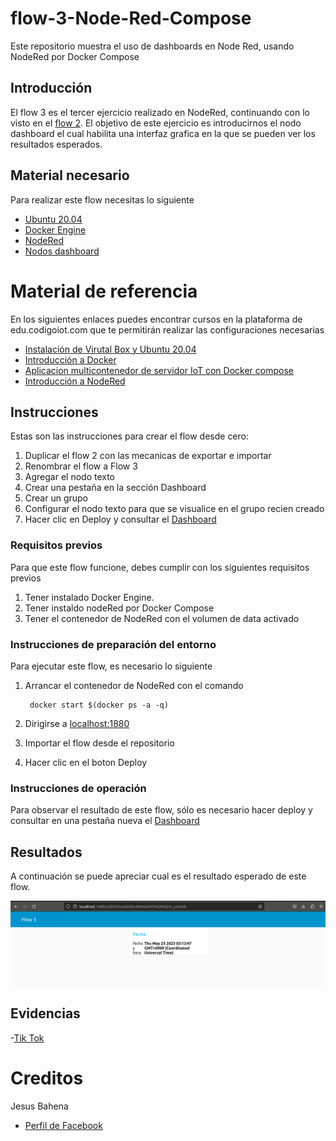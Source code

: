 # flow-3-Node-Red-Compose
Este repositorio muestra el uso de dashboards en Node Red, usando NodeRed por Docker Compose 

## Introducción

El flow 3 es el tercer ejercicio realizado en NodeRed, continuando con lo visto en el [flow 2](https://github.com/jesusbaheng/flow-3). El objetivo de este ejercicio es introducirnos el nodo dashboard el cual habilita una interfaz grafica en la que se pueden ver los resultados esperados.

## Material necesario 

Para realizar este flow necesitas lo siguiente

- [Ubuntu 20.04](https://releases.ubuntu.com/20.04/)
- [Docker Engine](https://docs.docker.com/engine/install/ubuntu/#install-using-the-convenience-script)
- [NodeRed](https://nodered.org/docs/getting-started/local)
- [Nodos dashboard](https://flows.nodered.org/node/node-red-dashboard)

# Material de referencia

En los siguientes enlaces puedes encontrar cursos en la plataforma de edu.codigoiot.com que te permitirán realizar las configuraciones necesarias

- [Instalación de Virutal Box y Ubuntu 20.04](https://edu.codigoiot.com/course/view.php?id=812)
- [Introducción a Docker](https://edu.codigoiot.com/course/view.php?id=996)
- [Aplicacion multicontenedor de servidor IoT con Docker compose](https://edu.codigoiot.com/mod/lesson/view.php?id=3889&pageid=3804&startlastseen=no)
- [Introducción a NodeRed](https://edu.codigoiot.com/course/view.php?id=278)

## Instrucciones

Estas son las instrucciones para crear el flow desde cero:

1. Duplicar el flow 2 con las mecanicas de exportar e importar
2. Renombrar el flow a Flow 3
3. Agregar el nodo texto
4. Crear una pestaña en la sección Dashboard
5. Crear un grupo
6. Configurar el nodo texto para que se visualice en el grupo recien creado
7. Hacer clic en Deploy y consultar el [Dashboard](http://localhost:1880/ui)

### Requisitos previos

Para que este flow funcione, debes cumplir con los siguientes requisitos previos
1. Tener instalado Docker Engine.
2. Tener instaldo nodeRed por Docker Compose
3. Tener el contenedor de NodeRed con el volumen de data activado

### Instrucciones de preparación del entorno

Para ejecutar este flow, es necesario lo siguiente
1. Arrancar el contenedor de NodeRed con el comando
        
        docker start $(docker ps -a -q)

2. Dirigirse a [localhost:1880](localhost:1880)
3. Importar el flow desde el repositorio
4. Hacer clic en el boton Deploy

### Instrucciones de operación

Para observar el resultado de este flow, sólo es necesario hacer deploy y consultar en una pestaña nueva el [Dashboard](http://localhost:1880/ui)

## Resultados

A continuación se puede apreciar cual es el resultado esperado de este flow.

![](https://github.com/jesusbaheng/flow-3-Node-Red-Compose/blob/main/imagenes/Screenshot%20from%202023-05-24%2021-13-58.png?raw=true)

## Evidencias

-[Tik Tok](https://vm.tiktok.com/ZM2pUHofE/)

# Creditos

Jesus Bahena
- [Perfil de Facebook](https://www.facebook.com/jesus.bahenag/)